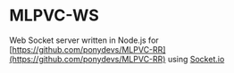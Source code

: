 # MLPVC-WS

Web Socket server written in Node.js for [https://github.com/ponydevs/MLPVC-RR](https://github.com/ponydevs/MLPVC-RR) using [Socket.io](http://socket.io/)
